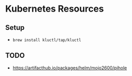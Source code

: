 # Kubernetes Resources

## Setup

- `brew install kluctl/tap/kluctl`

## TODO

- https://artifacthub.io/packages/helm/mojo2600/pihole
